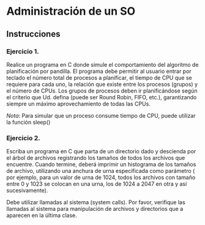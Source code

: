 # Administración de un SO
## Instrucciones

### Ejercicio 1.

Realice un programa en C donde simule el comportamiento del algoritmo de planificación por pandilla. El programa debe permitir al usuario entrar por teclado el número total de procesos a planificar, el tiempo de CPU que se requiere para cada uno, la relación que existe entre los procesos (grupos) y el número de CPUs. Los grupos de procesos deben ir planificándose según el criterio que Ud. defina (puede ser Round Robin, FIFO, etc.), garantizando siempre un máximo aprovechamiento de todas las CPUs.

*Nota*: Para simular que un proceso consume tiempo de CPU, puede utilizar la función sleep()
 

### Ejercicio 2.

Escriba un programa en C que parta de un directorio dado y descienda por el árbol de archivos registrando los tamaños de todos los archivos que encuentre. Cuando termine, deberá imprimir un histograma de los tamaños de archivo, utilizando una anchura de urna especificada como parámetro ( por ejemplo, para un valor de urna de 1024, todos los archivos con tamaño entre 0 y 1023 se colocan en una urna, los de 1024 a 2047 en otra y así sucesivamente).

Debe utilizar llamadas al sistema (system calls). Por favor, verifique las llamadas al sistema para manipulación de archivos y directorios que a aparecen en la última clase.
